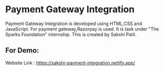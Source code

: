 # Payment Gateway Integration 
Payment Gateway Integration is developed using HTML,CSS and JavaScript. For payment gateway,Razorpay is used. It is task under "The Sparks Foundation" internship.
This is created by Sakshi Patil.

## For Demo:
Website Link : https://sakshi-payment-integration.netlify.app/ <br />

